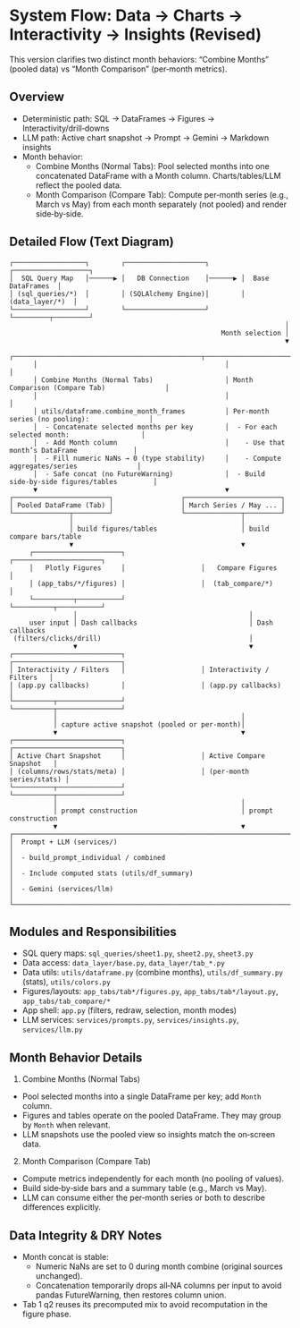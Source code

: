 # System Flow: Data → Charts → Interactivity → Insights (Revised)

This version clarifies two distinct month behaviors: “Combine Months” (pooled data) vs “Month Comparison” (per‑month metrics).

## Overview

- Deterministic path: SQL → DataFrames → Figures → Interactivity/drill‑downs
- LLM path: Active chart snapshot → Prompt → Gemini → Markdown insights
- Month behavior:
  - Combine Months (Normal Tabs): Pool selected months into one concatenated DataFrame with a Month column. Charts/tables/LLM reflect the pooled data.
  - Month Comparison (Compare Tab): Compute per‑month series (e.g., March vs May) from each month separately (not pooled) and render side‑by‑side.

## Detailed Flow (Text Diagram)

```
┌──────────────────┐        ┌────────────────────┐        ┌───────────────────┐
│  SQL Query Map   │──────▶ │   DB Connection    │──────▶ │  Base DataFrames  │
│ (sql_queries/*)  │        │ (SQLAlchemy Engine)│        │   (data_layer/*)  │
└──────────────────┘        └────────────────────┘        └─────────┬─────────┘
                                                                     │
                                                     Month selection │
                                                                     ▼
      ┌───────────────────────────────────────────────┬──────────────────────────────────────────────┐
      │                                               │                                              │
      │ Combine Months (Normal Tabs)                  │ Month Comparison (Compare Tab)               │
      │                                               │                                              │
      │ utils/dataframe.combine_month_frames          │ Per‑month series (no pooling):               │
      │  - Concatenate selected months per key        │  - For each selected month:                  │
      │  - Add Month column                           │    - Use that month’s DataFrame              │
      │  - Fill numeric NaNs → 0 (type stability)     │    - Compute aggregates/series               │
      │  - Safe concat (no FutureWarning)             │  - Build side‑by‑side figures/tables         │
      ▼                                               ▼                                              
┌────────────────────────┐                 ┌────────────────────────┐                                 
│ Pooled DataFrame (Tab) │                 │ March Series / May ... │                                 
└──────────────┬─────────┘                 └──────────────┬─────────┘                                 
               │                                          │                                           
               │ build figures/tables                     │ build compare bars/table                  
               ▼                                          ▼                                           
     ┌──────────────────────┐                   ┌──────────────────────┐                               
     │   Plotly Figures     │                   │   Compare Figures     │                               
     │ (app_tabs/*/figures) │                   │  (tab_compare/*)      │                               
     └──────────┬───────────┘                   └──────────┬───────────┘                               
                │                                           │                                           
     user input │ Dash callbacks                            │ Dash callbacks                           
 (filters/clicks/drill)                                     │                                           
                ▼                                           ▼                                           
┌───────────────────────────┐                   ┌───────────────────────────┐                           
│ Interactivity / Filters   │                   │ Interactivity / Filters   │                           
│ (app.py callbacks)        │                   │ (app.py callbacks)        │                           
└──────────┬────────────────┘                   └──────────┬────────────────┘                           
           │                                              │                                             
           │ capture active snapshot (pooled or per‑month)│                                             
           ▼                                              ▼                                             
┌───────────────────────────┐                   ┌───────────────────────────┐                           
│ Active Chart Snapshot     │                   │ Active Compare Snapshot   │                           
│ (columns/rows/stats/meta) │                   │ (per‑month series/stats) │                           
└──────────┬────────────────┘                   └──────────┬────────────────┘                           
           │                                              │                                             
           │ prompt construction                          │ prompt construction                         
           ▼                                              ▼                                             
┌─────────────────────────────────────────────────────────────────────────────────────────────────────┐
│  Prompt + LLM (services/)                                                                           │
│  - build_prompt_individual / combined                                                               │
│  - Include computed stats (utils/df_summary)                                                        │
│  - Gemini (services/llm)                                                                            │
└─────────────────────────────────────────────────────────────────────────────────────────────────────┘
```

## Modules and Responsibilities

- SQL query maps: `sql_queries/sheet1.py`, `sheet2.py`, `sheet3.py`
- Data access: `data_layer/base.py`, `data_layer/tab_*.py`
- Data utils: `utils/dataframe.py` (combine months), `utils/df_summary.py` (stats), `utils/colors.py`
- Figures/layouts: `app_tabs/tab*/figures.py`, `app_tabs/tab*/layout.py`, `app_tabs/tab_compare/*`
- App shell: `app.py` (filters, redraw, selection, month modes)
- LLM services: `services/prompts.py`, `services/insights.py`, `services/llm.py`

## Month Behavior Details

1) Combine Months (Normal Tabs)
- Pool selected months into a single DataFrame per key; add `Month` column.
- Figures and tables operate on the pooled DataFrame. They may group by `Month` when relevant.
- LLM snapshots use the pooled view so insights match the on‑screen data.

2) Month Comparison (Compare Tab)
- Compute metrics independently for each month (no pooling of values).
- Build side‑by‑side bars and a summary table (e.g., March vs May).
- LLM can consume either the per‑month series or both to describe differences explicitly.

## Data Integrity & DRY Notes

- Month concat is stable:
  - Numeric NaNs are set to 0 during month combine (original sources unchanged).
  - Concatenation temporarily drops all‑NA columns per input to avoid pandas FutureWarning, then restores column union.
- Tab 1 q2 reuses its precomputed mix to avoid recomputation in the figure phase.
